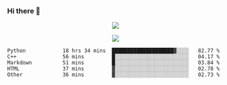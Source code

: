 ### Hi there 👋

<!--
**SuuTTT/SuuTTT** is a ✨ _special_ ✨ repository because its `README.md` (this file) appears on your GitHub profile.

Here are some ideas to get you started:

- 🔭 I’m currently working on ...
- 🌱 I’m currently learning ...
- 👯 I’m looking to collaborate on ...
- 🤔 I’m looking for help with ...
- 💬 Ask me about ...
- 📫 How to reach me: ...
- 😄 Pronouns: ...
- ⚡ Fun fact: ...
-->

<div align='center'>
    <p align='center'>
        <img src='https://github-readme-stats.vercel.app/api?line_height=27&username=SuuTTT&show_icons=true&theme=solarized-light'/>
    </p>
</div>    
<div align='center'>  
    <p align='center'>
        <img src='https://github-readme-stats.vercel.app/api/wakatime?username=SuuTTT&theme=solarized-light'/>
    </p>
    
</div>  

<!--START_SECTION:waka-->

```text
Python            18 hrs 34 mins  ████████████████████▓░░░░   82.77 %
C++               56 mins         █░░░░░░░░░░░░░░░░░░░░░░░░   04.17 %
Markdown          51 mins         █░░░░░░░░░░░░░░░░░░░░░░░░   03.84 %
HTML              37 mins         ▓░░░░░░░░░░░░░░░░░░░░░░░░   02.78 %
Other             36 mins         ▓░░░░░░░░░░░░░░░░░░░░░░░░   02.73 %
```

<!--END_SECTION:waka-->
